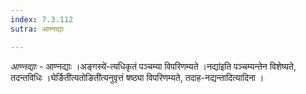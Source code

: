 ```yaml
---
index: 7.3.112
sutra: आण्नद्याः

---
```

_आण्नद्याः_ - आण्नद्याः ।अङ्गस्ये॑-त्यधिकृतं पञ्चम्या विपरिणम्यते ।नद्या॑इति पञ्चम्यन्तेन विशेष्यते, तदन्तविधिः ।घेर्ङिती॑त्यतोङिती॑त्यनुवृत्तं षष्ठ्या विपरिणम्यते, तदाह-नद्यन्तादित्यादिना ।